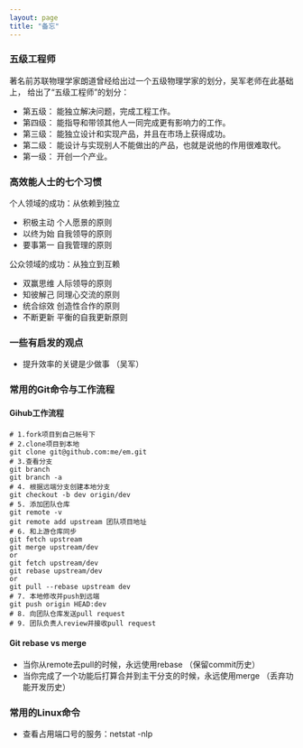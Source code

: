 ```yaml
---
layout: page
title: "备忘"
---
```


### 五级工程师

著名前苏联物理学家朗道曾经给出过一个五级物理学家的划分，吴军老师在此基础上，
给出了“五级工程师”的划分：

* 第五级： 能独立解决问题，完成工程工作。
* 第四级： 能指导和带领其他人一同完成更有影响力的工作。
* 第三级： 能独立设计和实现产品，并且在市场上获得成功。
* 第二级： 能设计与实现别人不能做出的产品，也就是说他的作用很难取代。
* 第一级： 开创一个产业。

### 高效能人士的七个习惯

个人领域的成功：从依赖到独立

* 积极主动 个人愿景的原则
* 以终为始 自我领导的原则
* 要事第一 自我管理的原则

公众领域的成功：从独立到互赖

* 双赢思维 人际领导的原则
* 知彼解己 同理心交流的原则 
* 统合综效 创造性合作的原则 
* 不断更新 平衡的自我更新原则 

### 一些有启发的观点
* 提升效率的关键是少做事 （吴军）

### 常用的Git命令与工作流程

#### Gihub工作流程
```
# 1.fork项目到自己帐号下
# 2.clone项目到本地
git clone git@github.com:me/em.git
# 3.查看分支
git branch
git branch -a
# 4. 根据远端分支创建本地分支
git checkout -b dev origin/dev
# 5. 添加团队仓库
git remote -v
git remote add upstream 团队项目地址
# 6. 和上游仓库同步
git fetch upstream
git merge upstream/dev
or
git fetch upstream/dev
git rebase upstream/dev
or
git pull --rebase upstream dev
# 7. 本地修改并push到远端
git push origin HEAD:dev
# 8. 向团队仓库发送pull request
# 9. 团队负责人review并接收pull request
```

#### Git rebase vs merge
* 当你从remote去pull的时候，永远使用rebase （保留commit历史）
* 当你完成了一个功能后打算合并到主干分支的时候，永远使用merge
  （丢弃功能开发历史）

### 常用的Linux命令
* 查看占用端口号的服务：netstat -nlp
